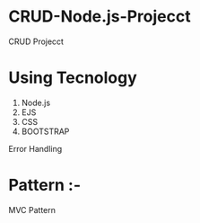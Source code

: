 # CRUD-Node.js-Projecct
CRUD Projecct 

# Using Tecnology

1. Node.js
2. EJS
3. CSS
4. BOOTSTRAP


Error Handling 


# Pattern :- 
MVC Pattern

  
